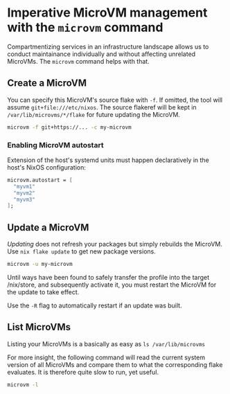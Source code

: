 # Imperative MicroVM management with the `microvm` command

Compartmentizing services in an infrastructure landscape allows us to
conduct maintainance individually and without affecting unrelated
MicroVMs. The `microvm` command helps with that.

## Create a MicroVM

You can specify this MicroVM's source flake with `-f`. If omitted, the
tool will assume `git+file:///etc/nixos`. The source flakeref will be
kept in `/var/lib/microvms/*/flake` for future updating the MicroVM.

```bash
microvm -f git+https://... -c my-microvm
```

### Enabling MicroVM autostart

Extension of the host's systemd units must happen declaratively in the
host's NixOS configuration:

```nix
microvm.autostart = [
  "myvm1"
  "myvm2"
  "myvm3"
];
```

## Update a MicroVM

*Updating* does not refresh your packages but simply rebuilds the
MicroVM. Use `nix flake update` to get new package versions.

```bash
microvm -u my-microvm
```

Until ways have been found to safely transfer the profile into the
target /nix/store, and subsequently activate it, you must restart the
MicroVM for the update to take effect.

Use the `-R` flag to automatically restart if an update was built.

## List MicroVMs

Listing your MicroVMs is a basically as easy as `ls /var/lib/microvms`

For more insight, the following command will read the current system
version of all MicroVMs and compare them to what the corresponding
flake evaluates. It is therefore quite slow to run, yet useful.

```bash
microvm -l
```
